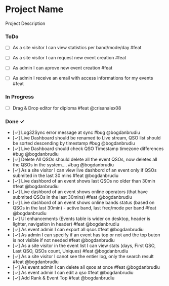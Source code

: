 ﻿# Project Name
Project Description

### ToDo

- [ ] As a site visitor I can view statistics per band/mode/day #feat
- [ ] As a site visitor I can request new event creation  #feat
- [ ] As admin I can aprove new event creation  #feat
- [ ] As admin I receive an email with access informations for my events  #feat


### In Progress


- [ ] Drag & Drop editor for diploma  #feat @crisanalex08


### Done ✓

- [✓] Log32Sync error message at sync #bug @bogdanbrudiu
- [✓] Live Dashboard should be renamed to Live stream, QSO list should be sorted descending by timestamp #bug @bogdanbrudiu
- [✓] Live Dashboard should check QSO Timestamp timezone differences #bug @bogdanbrudiu
- [✓] Delete All QSOs should delete all the event QSOs, now deletes all the QSOs in the system.... #bug @bogdanbrudiu
- [✓] As a site visitor I can view live dashbord of an event only if QSOs submited in the last 30 mins #feat @bogdanbrudiu
- [✓] Live dashbord of an event shows last QSOs no older than 30min #feat @bogdanbrudiu
- [✓] Live dashbord of an event shows online operators (that have submited QSOs in the last 30mins) #feat @bogdanbrudiu
- [✓] Live dashbord of an event shows online bands status (based on QSOs in the last 30min) - active band, last freq/mode per band #feat @bogdanbrudiu
- [✓] UI enhancements (Events table is wider on desktop, header is lighter, navigation in header)  #feat @bogdanbrudiu
- [✓] As event admin I can export all qsos  #feat @bogdanbrudiu
- [✓] As admin I can specify if an event has top or not and the top buton is not visible if not needed  #feat @bogdanbrudiu
- [✓] As a site visitor in the event list I can view stats (days, First QSO, Last QSO, QSOs count, Uniques)  #feat @bogdanbrudiu
- [✓] As a site visitor I canot see the entier log, only the search result  #feat @bogdanbrudiu
- [✓] As event admin I can delete all qsos at once  #feat @bogdanbrudiu
- [✓] As event admin I can edit a qso  #feat @bogdanbrudiu
- [✓] Add Rank & Event Top  #feat @bogdanbrudiu



